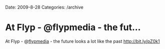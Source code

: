 Date: 2009-8-28
Categories: /archive

# At Flyp - @flypmedia - the fut...

At Flyp - @<a href="http://twitter.com/flypmedia" class="aktt_username">flypmedia</a> - the future looks a lot like the past <a href="http://bit.ly/pZ0k1" rel="nofollow">http://bit.ly/pZ0k1</a>
